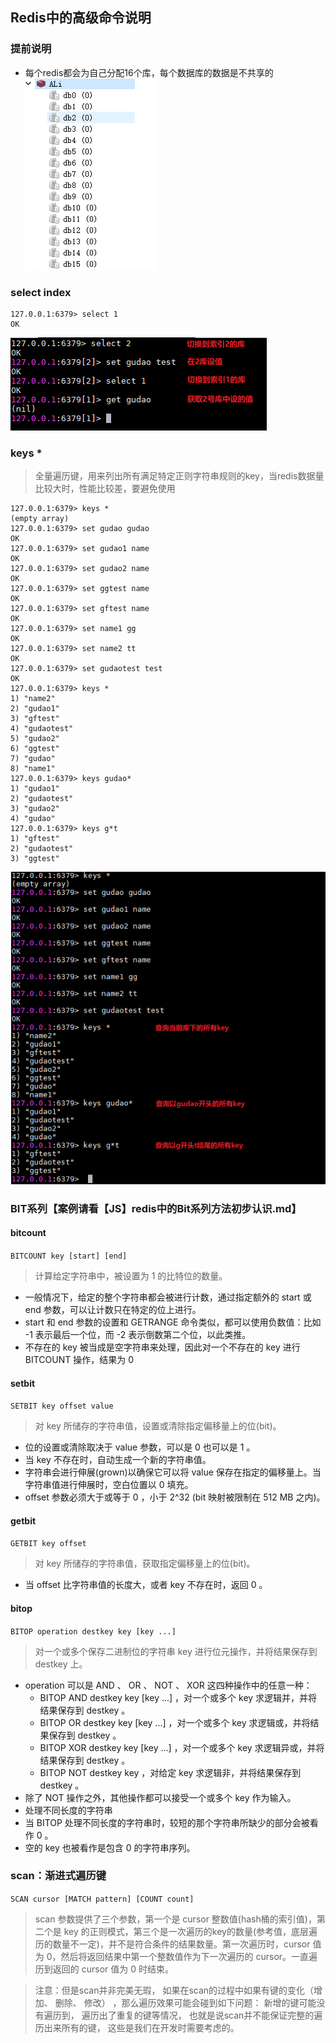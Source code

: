 ## Redis中的高级命令说明

### 提前说明
* 每个redis都会为自己分配16个库，每个数据库的数据是不共享的<br>
![redis-redis的16个库.jpg](../resource/redis/redis-redis的16个库.jpg)

### select index
```shell
127.0.0.1:6379> select 1
OK
```
![redis-select命令.jpg](../resource/redis/redis-select命令.jpg)

### keys *
> 全量遍历键，用来列出所有满足特定正则字符串规则的key，当redis数据量比较大时，性能比较差，要避免使用
```shell
127.0.0.1:6379> keys *
(empty array)
127.0.0.1:6379> set gudao gudao
OK
127.0.0.1:6379> set gudao1 name
OK
127.0.0.1:6379> set gudao2 name
OK
127.0.0.1:6379> set ggtest name
OK
127.0.0.1:6379> set gftest name
OK
127.0.0.1:6379> set name1 gg
OK
127.0.0.1:6379> set name2 tt
OK
127.0.0.1:6379> set gudaotest test
OK
127.0.0.1:6379> keys *
1) "name2"
2) "gudao1"
3) "gftest"
4) "gudaotest"
5) "gudao2"
6) "ggtest"
7) "gudao"
8) "name1"
127.0.0.1:6379> keys gudao*
1) "gudao1"
2) "gudaotest"
3) "gudao2"
4) "gudao"
127.0.0.1:6379> keys g*t
1) "gftest"
2) "gudaotest"
3) "ggtest"
```
![redis-keys命令.jpg](../resource/redis/redis-keys命令.jpg)

### BIT系列【案例请看【JS】redis中的Bit系列方法初步认识.md】
#### bitcount
`BITCOUNT key [start] [end]`
> 计算给定字符串中，被设置为 1 的比特位的数量。
* 一般情况下，给定的整个字符串都会被进行计数，通过指定额外的 start 或 end 参数，可以让计数只在特定的位上进行。
* start 和 end 参数的设置和 GETRANGE 命令类似，都可以使用负数值：比如 -1 表示最后一个位，而 -2 表示倒数第二个位，以此类推。
* 不存在的 key 被当成是空字符串来处理，因此对一个不存在的 key 进行 BITCOUNT 操作，结果为 0 

#### setbit
`SETBIT key offset value`
> 对 key 所储存的字符串值，设置或清除指定偏移量上的位(bit)。
* 位的设置或清除取决于 value 参数，可以是 0 也可以是 1 。
* 当 key 不存在时，自动生成一个新的字符串值。
* 字符串会进行伸展(grown)以确保它可以将 value 保存在指定的偏移量上。当字符串值进行伸展时，空白位置以 0 填充。
* offset 参数必须大于或等于 0 ，小于 2^32 (bit 映射被限制在 512 MB 之内)。

#### getbit
`GETBIT key offset`
> 对 key 所储存的字符串值，获取指定偏移量上的位(bit)。
* 当 offset 比字符串值的长度大，或者 key 不存在时，返回 0 。

#### bitop
`BITOP operation destkey key [key ...]`
> 对一个或多个保存二进制位的字符串 key 进行位元操作，并将结果保存到 destkey 上。
* operation 可以是 AND 、 OR 、 NOT 、 XOR 这四种操作中的任意一种：
    * BITOP AND destkey key [key ...] ，对一个或多个 key 求逻辑并，并将结果保存到 destkey 。
    * BITOP OR destkey key [key ...] ，对一个或多个 key 求逻辑或，并将结果保存到 destkey 。
    * BITOP XOR destkey key [key ...] ，对一个或多个 key 求逻辑异或，并将结果保存到 destkey 。
    * BITOP NOT destkey key ，对给定 key 求逻辑非，并将结果保存到 destkey 。
* 除了 NOT 操作之外，其他操作都可以接受一个或多个 key 作为输入。
* 处理不同长度的字符串
* 当 BITOP 处理不同长度的字符串时，较短的那个字符串所缺少的部分会被看作 0 。
* 空的 key 也被看作是包含 0 的字符串序列。

### scan：渐进式遍历键
`SCAN cursor [MATCH pattern] [COUNT count]`
> scan 参数提供了三个参数，第一个是 cursor 整数值(hash桶的索引值)，第二个是 key 的正则模式，第三个是一次遍历的key的数量(参考值，底层遍历的数量不一定)，并不是符合条件的结果数量。第一次遍历时，cursor 值为 0，然后将返回结果中第一个整数值作为下一次遍历的 cursor。一直遍历到返回的 cursor 值为 0 时结束。

> 注意：但是scan并非完美无瑕， 如果在scan的过程中如果有键的变化（增加、 删除、 修改） ，那么遍历效果可能会碰到如下问题： 新增的键可能没有遍历到， 遍历出了重复的键等情况， 也就是说scan并不能保证完整的遍历出来所有的键， 这些是我们在开发时需要考虑的。
